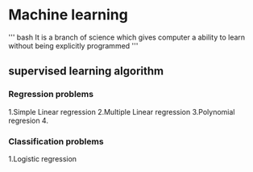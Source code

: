 # Machine learning
''' bash
It is a branch of science which gives computer a ability to learn without being explicitly programmed 
'''


## supervised learning algorithm
### Regression  problems
  1.Simple Linear regression
  2.Multiple Linear regression
  3.Polynomial regresion
  4.
### Classification problems
   1.Logistic regression
